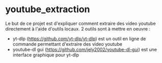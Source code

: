 # youtube_extraction

Le but de ce projet est d'expliquer comment extraire des video youtube directement à l'aide d'outils locaux.
2 outils sont à mettre en oeuvre :

* yt-dlp (https://github.com/yt-dlp/yt-dlp) est un outil en ligne de commande permettant d'extraire des video youtube
* youtube-dl gui (https://github.com/jely2002/youtube-dl-gui) est une interface graphique pour yt-dlp
